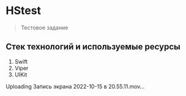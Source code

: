 # HStest

> Тестовое задание

## Стек технологий и используемые ресурсы
1. Swift
2. Viper
3. UIKit

Uploading Запись экрана 2022-10-15 в 20.55.11.mov…
